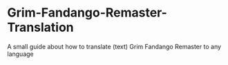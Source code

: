 # Grim-Fandango-Remaster-Translation
A small guide about how to translate (text) Grim Fandango Remaster to any language
